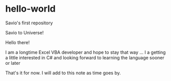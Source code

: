 # hello-world
Savio's first repository

Savio to Universe!

Hello there!

I am a longtime Excel VBA developer and hope to stay that way ...
I a getting a little interested in C# and looking forward to learning the language sooner or later

That's it for now. I will add to this note as time goes by.
